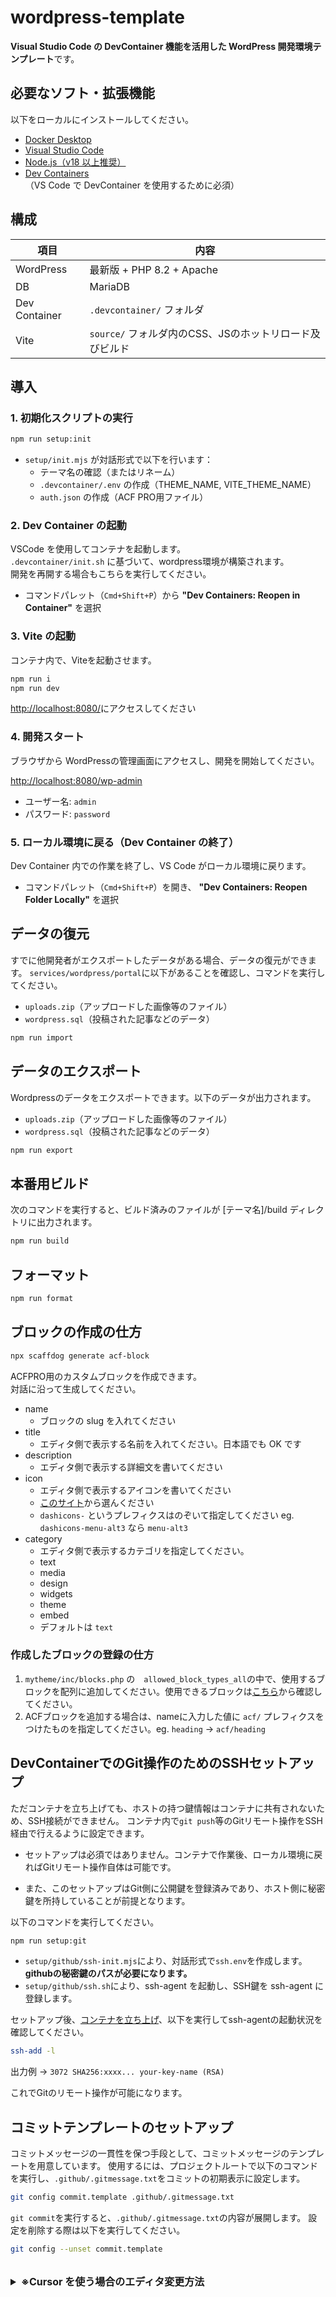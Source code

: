 # wordpress-template

**Visual Studio Code の DevContainer 機能を活用した WordPress 開発環境テンプレート**です。

## 必要なソフト・拡張機能

以下をローカルにインストールしてください。

- [Docker Desktop](https://www.docker.com/products/docker-desktop)
- [Visual Studio Code](https://code.visualstudio.com/)
- [Node.js（v18 以上推奨）](https://nodejs.org/)
- [Dev Containers](https://marketplace.visualstudio.com/items?itemName=ms-vscode-remote.remote-containers)<br>（VS Code で DevContainer を使用するために必須）

## 構成

| 項目          | 内容                                                    |
| ------------- | ------------------------------------------------------- |
| WordPress     | 最新版 + PHP 8.2 + Apache                               |
| DB            | MariaDB                                                 |
| Dev Container | `.devcontainer/` フォルダ                               |
| Vite          | `source/` フォルダ内のCSS、JSのホットリロード及びビルド |

## 導入

### 1. 初期化スクリプトの実行

```bash
npm run setup:init
```

- `setup/init.mjs` が対話形式で以下を行います：
  - テーマ名の確認（またはリネーム）
  - `.devcontainer/.env` の作成（THEME_NAME, VITE_THEME_NAME）
  - `auth.json` の作成（ACF PRO用ファイル）

### 2. Dev Container の起動

VSCode を使用してコンテナを起動します。<br>
`.devcontainer/init.sh` に基づいて、wordpress環境が構築されます。<br>
開発を再開する場合もこちらを実行してください。

- コマンドパレット（`Cmd+Shift+P`）から
  **"Dev Containers: Reopen in Container"** を選択

### 3. Vite の起動

コンテナ内で、Viteを起動させます。

```bash
npm run i
npm run dev
```

[http://localhost:8080/](http://localhost:8080/)にアクセスしてください

### 4. 開発スタート

ブラウザから WordPressの管理画面にアクセスし、開発を開始してください。

[http://localhost:8080/wp-admin](http://localhost:8080/wp-admin)<br>

- ユーザー名: `admin`<br>
- パスワード: `password`

### 5. ローカル環境に戻る（Dev Container の終了）

Dev Container 内での作業を終了し、VS Code がローカル環境に戻ります。

- コマンドパレット（`Cmd+Shift+P`）を開き、
  **"Dev Containers: Reopen Folder Locally"** を選択

## データの復元

すでに他開発者がエクスポートしたデータがある場合、データの復元ができます。
`services/wordpress/portal`に以下があることを確認し、コマンドを実行してください。

- `uploads.zip`（アップロードした画像等のファイル）
- `wordpress.sql`（投稿された記事などのデータ）

```bash
npm run import
```

## データのエクスポート

Wordpressのデータをエクスポートできます。以下のデータが出力されます。

- `uploads.zip`（アップロードした画像等のファイル）
- `wordpress.sql`（投稿された記事などのデータ）

```bash
npm run export
```

## 本番用ビルド

次のコマンドを実行すると、ビルド済みのファイルが [テーマ名]/build ディレクトリに出力されます。

```bash
npm run build
```

## フォーマット

```bash
npm run format
```

## ブロックの作成の仕方

```bash
npx scaffdog generate acf-block
```

ACFPRO用のカスタムブロックを作成できます。<br>
対話に沿って生成してください。

- name
  - ブロックの slug を入れてください
- title
  - エディタ側で表示する名前を入れてください。日本語でも OK です
- description
  - エディタ側で表示する詳細文を書いてください
- icon
  - エディタ側で表示するアイコンを書いてください
  - [このサイト](https://developer.wordpress.org/resource/dashicons/)から選んください
  - `dashicons-` というプレフィクスはのぞいて指定してください eg. `dashicons-menu-alt3` なら `menu-alt3`
- category
  - エディタ側で表示するカテゴリを指定してください。
  - text
  - media
  - design
  - widgets
  - theme
  - embed
  - デフォルトは `text`

### 作成したブロックの登録の仕方

1. `mytheme/inc/blocks.php` の　`allowed_block_types_all`の中で、使用するブロックを配列に追加してください。使用できるブロックは[こちら](https://wphelpers.dev/blocks)から確認してください。
2. ACFブロックを追加する場合は、nameに入力した値に `acf/` プレフィクスをつけたものを指定してください。eg. `heading` → `acf/heading`

## DevContainerでのGit操作のためのSSHセットアップ

ただコンテナを立ち上げても、ホストの持つ鍵情報はコンテナに共有されないため、SSH接続ができません。
コンテナ内で`git push`等のGitリモート操作をSSH経由で行えるように設定できます。<br>

- セットアップは必須ではありません。コンテナで作業後、ローカル環境に戻ればGitリモート操作自体は可能です。

- また、このセットアップはGit側に公開鍵を登録済みであり、ホスト側に秘密鍵を所持していることが前提となります。

以下のコマンドを実行してください。

```bash
npm run setup:git
```

- `setup/github/ssh-init.mjs`により、対話形式で`ssh.env`を作成します。**githubの秘密鍵のパスが必要になります。**
  <br>
- `setup/github/ssh.sh`により、ssh-agent を起動し、SSH鍵を ssh-agent に登録します。

セットアップ後、[コンテナを立ち上げ](#2-dev-container-の起動)、以下を実行してssh-agentの起動状況を確認してください。

```bash
ssh-add -l
```

出力例 → `3072 SHA256:xxxx... your-key-name (RSA)`

これでGitのリモート操作が可能になります。

## コミットテンプレートのセットアップ

コミットメッセージの一貫性を保つ手段として、コミットメッセージのテンプレートを用意しています。
使用するには、プロジェクトルートで以下のコマンドを実行し、`.github/.gitmessage.txt`をコミットの初期表示に設定します。

```bash
git config commit.template .github/.gitmessage.txt
```

`git commit`を実行すると、`.github/.gitmessage.txt`の内容が展開します。
設定を削除する際は以下を実行してください。

```bash
git config --unset commit.template
```

<br>

<details>
<summary style="font-size: 16px; font-weight: bold;">※Cursor を使う場合のエディタ変更方法</summary>

デフォルトでは Vim が開くため、他のエディタに変更するには以下を実行します。

1. アプリケーションまでのフルパスを取得する

```bash
find /Applications -name "Cursor"
```

2. 編集エディタを設定

```bash
git config --global core.editor "「アプリのフルパス」 --wait"
```

既存設定を消してから再設定したい場合:

```bash
git config --global --unset-all core.editor
git config --global core.editor "「アプリのフルパス」 --wait"
```

設定確認:

```bash
git config --global --get-all core.editor
```

</details>

